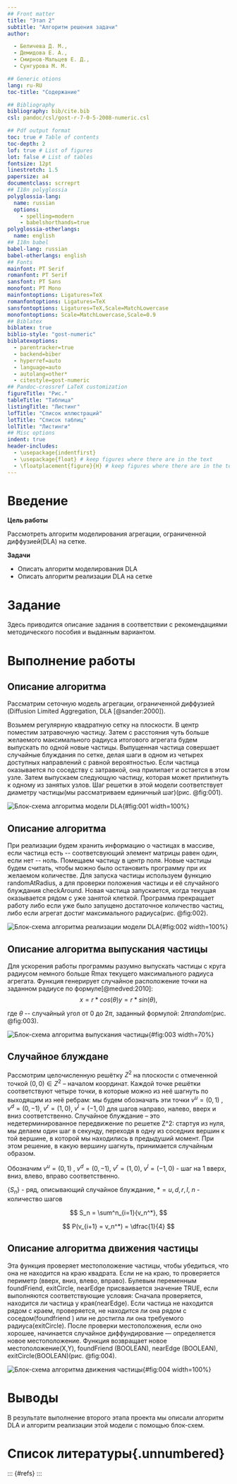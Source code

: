 ```yaml
---
## Front matter
title: "Этап 2"
subtitle: "Алгоритм решения задачи"
author: 

  - Беличева Д. М.,
  - Демидова Е. А.,
  - Смирнов-Мальцев Е. Д.,
  - Сунгурова М. М.

## Generic otions
lang: ru-RU
toc-title: "Содержание"

## Bibliography
bibliography: bib/cite.bib
csl: pandoc/csl/gost-r-7-0-5-2008-numeric.csl

## Pdf output format
toc: true # Table of contents
toc-depth: 2
lof: true # List of figures
lot: false # List of tables
fontsize: 12pt
linestretch: 1.5
papersize: a4
documentclass: scrreprt
## I18n polyglossia
polyglossia-lang:
  name: russian
  options:
	- spelling=modern
	- babelshorthands=true
polyglossia-otherlangs:
  name: english
## I18n babel
babel-lang: russian
babel-otherlangs: english
## Fonts
mainfont: PT Serif
romanfont: PT Serif
sansfont: PT Sans
monofont: PT Mono
mainfontoptions: Ligatures=TeX
romanfontoptions: Ligatures=TeX
sansfontoptions: Ligatures=TeX,Scale=MatchLowercase
monofontoptions: Scale=MatchLowercase,Scale=0.9
## Biblatex
biblatex: true
biblio-style: "gost-numeric"
biblatexoptions:
  - parentracker=true
  - backend=biber
  - hyperref=auto
  - language=auto
  - autolang=other*
  - citestyle=gost-numeric
## Pandoc-crossref LaTeX customization
figureTitle: "Рис."
tableTitle: "Таблица"
listingTitle: "Листинг"
lofTitle: "Список иллюстраций"
lotTitle: "Список таблиц"
lolTitle: "Листинги"
## Misc options
indent: true
header-includes:
  - \usepackage{indentfirst}
  - \usepackage{float} # keep figures where there are in the text
  - \floatplacement{figure}{H} # keep figures where there are in the text
---
```


# Введение

**Цель работы**

Рассмотреть алгоритм моделирования агрегации, ограниченной диффузией(DLA) на сетке.

**Задачи**

- Описать алгоритм моделирования DLA
- Описать алгоритм реализации DLA на сетке

# Задание

Здесь приводится описание задания в соответствии с рекомендациями
методического пособия и выданным вариантом.


# Выполнение работы

## Описание алгоритма 

Рассматрим сеточную модель агрегации, ограниченной диффузией (Diffusion
Limited Aggregation, DLA [@sander:2000]). 

Возьмем регулярную квадратную сетку на плоскости.
В центр поместим затравочную частицу. Затем с расстояния чуть больше желаемого максимального радиуса итогового агрегата будем выпускать по одной новые частицы. Выпущенная частица совершает случайные блуждания по сетке, делая шаги в одном из четырех доступных направлений с равной вероятностью. Если частица оказывается по соседству с затравкой, она прилипает и остается в этом узле. Затем выпускаем следующую частицу, которая может прилипнуть к одному из занятых узлов. Шаг решетки в этой модели соответствует диаметру частицы(мы рассматриваем единичный шаг)(рис. @fig:001).

![Блок-схема алгоритма модели DLA](image/DLA.png){#fig:001 width=100%}

## Описание алгоритма 

При реализации будем хранить информацию о частицах в массиве, если частица есть -- соответсвующий элемент матрицы равен один, если нет -- ноль. Помещаем частицу в центр поля. Новые частицы будем считать, чтобы можно было остановить программу при их желаемом количестве. Для запуска частицы используем функцию randomAtRadius, а для проверки положения частицы и её случайного блуждания checkAround. Новая частица запускается, когда текущая оказывается рядом с уже занятой клеткой. Программа прекращает работу либо если уже было запущено достаточное количество частиц, либо если агрегат достиг максимального радиуса(рис. @fig:002).

![Блок-схема алгоритма реализации модели DLA](image/dla_alg.png){#fig:002 width=100%}

## Описание алгоритма выпускания частицы

Для ускорения работы программы разумно выпускать частицы с круга радиусом немного больше Rmax текущего максимального радиуса агрегата. Функция генерирует случайное расположение точки на заданном радиусе по формуле[@medved:2010]:
$$
x = r * cos(\theta)
y = r * sin(\theta),
$$

где $\theta$ -- случайный угол от $0$ до $2 \pi$, заданный формулой: $2\pi random$(рис. @fig:003).

![Блок-схема алгоритма выпускания частицы](image/randomAtRadius.png){#fig:003 width=70%}

## Случайное блуждане

Рассмотрим целочисленную решётку $Z^2$ на плоскости с отмеченной точкой $(0, 0) ∈ Z^2$ – началом координат. Каждой точке решётки  соответствуют четыре точки, в которые можно из неё шагнуть по выходящим из неё  ребрам: мы будем обозначать эти точки  $v^u = (0,1)$ , $v^d = (0,-1)$, $v^r = (1,0)$, $v^l = (-1,0)$ для шагов направо, налево, вверх и вниз соответственно. 
Случайное блуждание – это недетерминированное передвижение по решетке Z^2: стартуя из нуля, мы делаем один шаг в секунду, переходя в одну из соседних вершин к той вершине, в которой мы находились в предыдуший момент. При этом решение, в какую вершину шагнуть, принимается случайным образом.

Обозначим $v^u = (0,1)$ , $v^d = (0,-1)$, $v^r = (1,0)$, $v^l = (-1,0)$ - шаг на 1 вверх, вниз, влево, вправо соответственно.

$\{S_n\}$ - ряд, описывающий случайное блуждание, $* = u, d, r, l$, $n$ - количество шагов

$$
S_n = \sum^n_{i=1}{v_n^*}, 
$$

$$
P(v_{i+1} = v_n^*) = \dfrac{1}{4}
$$

## Описание алгоритма движения частицы

Эта функция проверяет местоположение частицы, чтобы убедиться, что она не находится на краю квадрата. 
Если не на краю, то проверяется периметр (вверх, вниз, влево, вправо). Булевым переменным foundFriend, exitCircle, nearEdge присваивается значение TRUE, если выполняются соответствующие условия:
Сначала проверяется, находится ли частица у края(nearEdge). Если частица не находится рядом с краем, проверяется, не находится ли она рядом с соседом(foundfriend ) или не достигла ли она требуемого радиуса(exitCircle).
После проверки местоположения, если оно хорошее, начинается случайное диффундирование — определяется новое местоположение. 
Функция возвращает новое местоположение(X,Y), foundFriend (BOOLEAN), nearEdge (BOOLEAN), exitCircle(BOOLEAN)(рис. @fig:004).

![Блок-схема алгоритма движения частицы](image/checkAround.png){#fig:004 width=100%}

# Выводы

В результате выполнение второго этапа проекта мы описали алгоритм DLA и алгоритм реализации этой модели с помощью блок-схем. 


# Список литературы{.unnumbered}

::: {#refs}
:::
